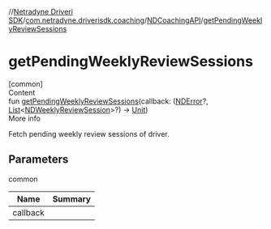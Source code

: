 //[Netradyne Driveri SDK](../../index.md)/[com.netradyne.driverisdk.coaching](../index.md)/[NDCoachingAPI](index.md)/[getPendingWeeklyReviewSessions](get-pending-weekly-review-sessions.md)



# getPendingWeeklyReviewSessions  
[common]  
Content  
fun [getPendingWeeklyReviewSessions](get-pending-weekly-review-sessions.md)(callback: ([NDError](../../com.netradyne.driverisdk/-n-d-error/index.md)?, [List](https://kotlinlang.org/api/latest/jvm/stdlib/kotlin.collections/-list/index.html)<[NDWeeklyReviewSession](../-n-d-weekly-review-session/index.md)>?) -> [Unit](https://kotlinlang.org/api/latest/jvm/stdlib/kotlin/-unit/index.html))  
More info  


Fetch pending weekly review sessions of driver.



## Parameters  
  
common  
  
|  Name|  Summary| 
|---|---|
| <a name="com.netradyne.driverisdk.coaching/NDCoachingAPI/getPendingWeeklyReviewSessions/#kotlin.Function2[com.netradyne.driverisdk.NDError?,kotlin.collections.List[com.netradyne.driverisdk.coaching.NDWeeklyReviewSession]?,kotlin.Unit]/PointingToDeclaration/"></a>callback| <a name="com.netradyne.driverisdk.coaching/NDCoachingAPI/getPendingWeeklyReviewSessions/#kotlin.Function2[com.netradyne.driverisdk.NDError?,kotlin.collections.List[com.netradyne.driverisdk.coaching.NDWeeklyReviewSession]?,kotlin.Unit]/PointingToDeclaration/"></a>
  
  



